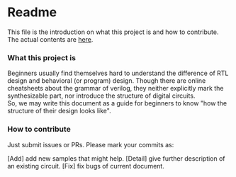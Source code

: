 # Readme

This file is the introduction on what this project is and how to contribute.  
The actual contents are [here](https://github.com/ProjectDimlight/SOL-s-Verilog-Cheatsheet-for-Not-So-Beginners/blob/main/Cheatsheet.md).

### What this project is

Beginners usually find themselves hard to understand the difference of RTL design and behavioral (or program) design. Though there are online cheatsheets about the grammar of verilog, they neither explicitly mark the synthesizable part, nor introduce the structure of digital circuits.  
So, we may write this document as a guide for beginners to know "how the structure of their design looks like".

### How to contribute

Just submit issues or PRs. Please mark your commits as:

[Add] add new samples that might help.
[Detail] give further description of an existing circuit.
[Fix] fix bugs of current document.
